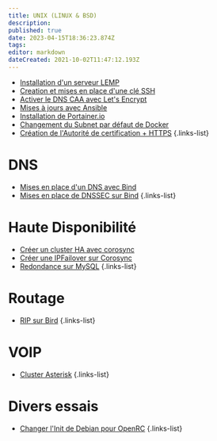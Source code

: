 ```yaml
---
title: UNIX (LINUX & BSD)
description: 
published: true
date: 2023-04-15T18:36:23.874Z
tags: 
editor: markdown
dateCreated: 2021-10-02T11:47:12.193Z
---
```


- [Installation d'un serveur LEMP](/UNIX/LEMP)
- [Creation et mises en place d'une clé SSH](/UNIX/Cle-SSH)
- [Activer le DNS CAA avec Let's Encrypt](/UNIX/DNS-CAA-Lets-Encrypt)
- [Mises à jours avec Ansible](/UNIX/mises-a-jours-avec-ansible)
- [Installation de Portainer.io](/UNIX/installation-portainerio)
- [Changement du Subnet par défaut de Docker](/UNIX/Changer-le-Subnet-Docker)
- [Création de l'Autorité de certification + HTTPS](/UNIX/HTTPS)
{.links-list}

# DNS
- [Mises en place d'un DNS avec Bind](/UNIX/DNS-BIND)
- [Mises en place de DNSSEC sur Bind](/UNIX/DNS-BIND-DNSSEC)
{.links-list}

# Haute Disponibilité
- [Créer un cluster HA avec corosync](/UNIX/Cluster-HA-Corosync)
- [Créer une IPFailover sur Corosync](/UNIX/IPFailover-Corosync)
- [Redondance sur MySQL](/UNIX/HA-MySQL)
{.links-list}

# Routage
- [RIP sur Bird](/UNIX/RIP-Bird)
{.links-list}

# VOIP
- [Cluster Asterisk](/UNIX/Cluster-Asterisk)
{.links-list}

# Divers essais
- [Changer l'Init de Debian pour OpenRC](/UNIX/Debian-OpenRC)
{.links-list}